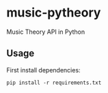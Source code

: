 # music-pytheory
Music Theory API in Python

## Usage
First install dependencies:

``pip install -r requirements.txt``


